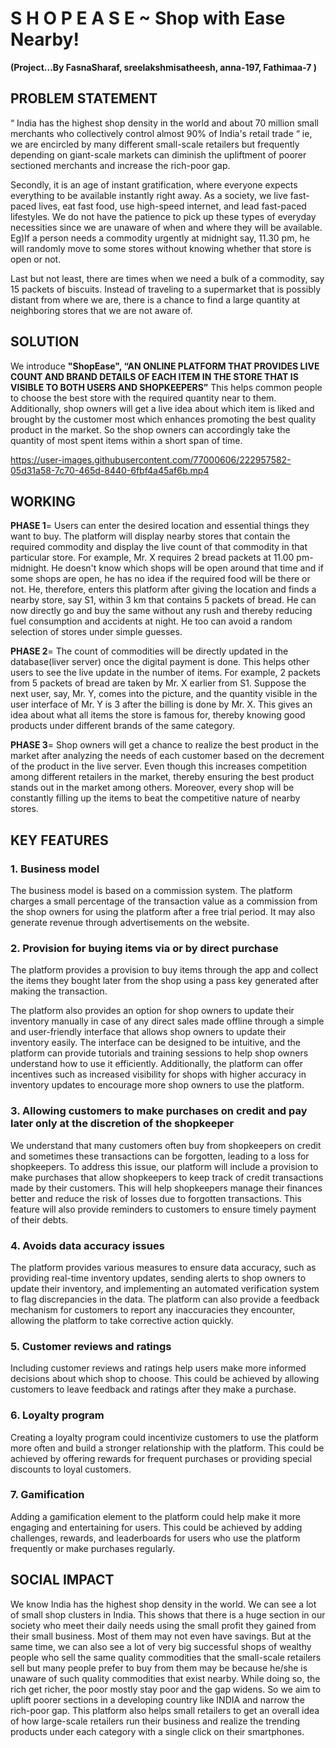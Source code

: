 # S H O P E A S E ~ Shop with Ease Nearby!
<b>(Project...By FasnaSharaf, sreelakshmisatheesh, anna-197, Fathimaa-7 )</b>
## PROBLEM STATEMENT

“ India has the highest shop density in the world and about 70 million small merchants who collectively control almost 90% of India's retail trade “ ie, we are encircled by many different small-scale retailers but frequently depending on giant-scale markets can diminish the upliftment of poorer sectioned merchants and increase the rich-poor gap. 

Secondly, it is an age of instant gratification, where everyone expects everything to be available instantly right away. As a society, we live fast-paced lives, eat fast food, use high-speed internet, and lead fast-paced lifestyles. We do not have the patience to pick up these types of everyday necessities since we are unaware of when and where they will be available. Eg)If a person needs a commodity urgently at midnight say, 11.30 pm, he will randomly move to some stores without knowing whether that store is open or not. 


Last but not least, there are times when we need a bulk of a commodity, say 15 packets of biscuits. Instead of traveling to a supermarket that is possibly distant from where we are, there is a chance to find a large quantity at neighboring stores that we are not aware of.

## SOLUTION
We introduce <b>"ShopEase", “AN ONLINE PLATFORM THAT PROVIDES LIVE COUNT AND BRAND DETAILS OF EACH ITEM IN THE STORE THAT IS VISIBLE TO BOTH USERS AND SHOPKEEPERS”</b> This helps common people to choose the best store with the required quantity near to them. Additionally, shop owners will get a live idea about which item is liked and brought by the customer most which enhances promoting the best quality product in the market. So the shop owners can accordingly take the quantity of most spent items within a short span of time.

https://user-images.githubusercontent.com/77000606/222957582-05d31a58-7c70-465d-8440-6fbf4a45af6b.mp4

## WORKING
<b>PHASE 1</b>= Users can enter the desired location and essential things they want to buy. The platform will display nearby stores that contain the required commodity and display the live count of that commodity in that particular store. For example, Mr. X requires 2  bread packets at 11.00 pm-midnight. He doesn't know which shops will be open around that time and if some shops are open, he has no idea if the required food will be there or not. He, therefore, enters this platform after giving the location and finds a nearby store, say S1,  within 3 km that contains 5 packets of bread. He can now directly go and buy the same without any rush and thereby reducing fuel consumption and accidents at night. He too can avoid a random selection of stores under simple guesses.

<b>PHASE 2</b>= The count of commodities will be directly updated in the database(liver server) once the digital payment is done. This helps other users to see the live update in the number of items. For example, 2 packets from 5 packets of bread are taken by Mr. X earlier from S1. Suppose the next user, say, Mr. Y, comes into the picture, and the quantity visible in the user interface of Mr. Y  is 3 after the billing is done by Mr. X. This gives an idea about what all items the store is famous for, thereby knowing good products under different brands of the same category. 

<b>PHASE 3</b>= Shop owners will get a chance to realize the best product in the market after analyzing the needs of each customer based on the decrement of the product in the live server. Even though this increases competition among different retailers in the market, thereby ensuring the best product stands out in the market among others. Moreover, every shop will be constantly filling up the items to beat the competitive nature of nearby stores.

## KEY FEATURES 

### 1. Business model

The business model is based on a commission system. The platform charges a small percentage of the transaction value as a commission from the shop owners for using the platform after a free trial period.
It may also generate revenue through advertisements on the website.


### 2. Provision for buying items via or by direct purchase 

The platform provides a provision to buy items through the app and collect the items they bought later from the shop using a pass key generated after making the transaction.

The platform also provides an option for shop owners to update their inventory manually in case of any direct sales made offline through a simple and user-friendly interface that allows shop owners to update their inventory easily. The interface can be designed to be intuitive, and the platform can provide tutorials and training sessions to help shop owners understand how to use it efficiently. Additionally, the platform can offer incentives such as increased visibility for shops with higher accuracy in inventory updates to encourage more shop owners to use the platform.

### 3. Allowing customers to make purchases on credit and pay later only at the discretion of the shopkeeper

We understand that many customers often buy from shopkeepers on credit and sometimes these transactions can be forgotten, leading to a loss for shopkeepers. To address this issue, our platform will include a provision to make purchases that allow shopkeepers to keep track of credit transactions made by their customers. This will help shopkeepers manage their finances better and reduce the risk of losses due to forgotten transactions. This feature will also provide reminders to customers to ensure timely payment of their debts.

### 4. Avoids data accuracy issues

The platform provides various measures to ensure data accuracy, such as providing real-time inventory updates, sending alerts to shop owners to update their inventory, and implementing an automated verification system to flag discrepancies in the data. The platform can also provide a feedback mechanism for customers to report any inaccuracies they encounter, allowing the platform to take corrective action quickly.

### 5. Customer reviews and ratings

Including customer reviews and ratings help users make more informed decisions about which shop to choose. This could be achieved by allowing customers to leave feedback and ratings after they make a purchase.

### 6. Loyalty program

Creating a loyalty program could incentivize customers to use the platform more often and build a stronger relationship with the platform. This could be achieved by offering rewards for frequent purchases or providing special discounts to loyal customers.

### 7. Gamification

Adding a gamification element to the platform could help make it more engaging and entertaining for users. This could be achieved by adding challenges, rewards, and leaderboards for users who use the platform frequently or make purchases regularly.

## SOCIAL IMPACT
We know India has the highest shop density in the world. We can see a lot of small shop clusters in India. This shows that there is a huge section in our society who meet their daily needs using the small profit they gained from their small business. Most of them may not even have savings. But at the same time, we can also see a lot of very big successful shops of wealthy people who sell the same quality commodities that the small-scale retailers sell but many people prefer to buy from them may be because he/she is unaware of such quality commodities that exist nearby. While doing so, the rich get richer, the poor mostly stay poor and the gap widens. So we aim to uplift poorer sections in a developing country like INDIA and narrow the rich-poor gap. This platform also helps small retailers to get an overall idea of how large-scale retailers run their business and realize the trending products under each category with a single click on their smartphones. 
